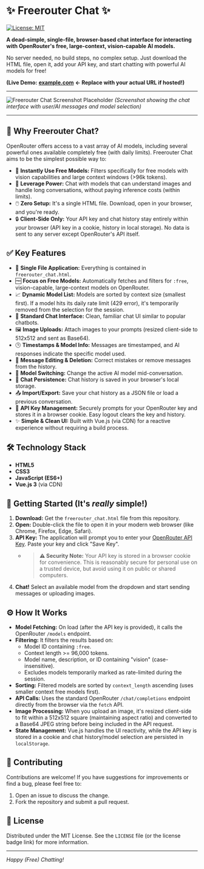 # ✨ Freerouter Chat ✨

[![License: MIT](https://img.shields.io/badge/License-MIT-yellow.svg)](https://opensource.org/licenses/MIT)

**A dead-simple, single-file, browser-based chat interface for interacting with OpenRouter's free, large-context, vision-capable AI models.**

No server needed, no build steps, no complex setup. Just download the HTML file, open it, add your API key, and start chatting with powerful AI models for free!

**(Live Demo:** [**example.com**](https://example.com) **<- Replace with your actual URL if hosted!)**

---

<!-- **IMPORTANT:** Replace this placeholder with an actual screenshot or GIF! -->
![Freerouter Chat Screenshot Placeholder](https://via.placeholder.com/800x450.png?text=Freerouter+Chat+UI+Screenshot)
*(Screenshot showing the chat interface with user/AI messages and model selection)*

---

## 🤔 Why Freerouter Chat?

OpenRouter offers access to a vast array of AI models, including several powerful ones available completely free (with daily limits). Freerouter Chat aims to be the simplest possible way to:

*   🚀 **Instantly Use Free Models:** Filters specifically for free models with vision capabilities and large context windows (>96k tokens).
*   🧠 **Leverage Power:** Chat with models that can understand images and handle long conversations, without paying inference costs (within limits).
*   🖱️ **Zero Setup:** It's a single HTML file. Download, open in your browser, and you're ready.
*   🔒 **Client-Side Only:** Your API key and chat history stay entirely within *your* browser (API key in a cookie, history in local storage). No data is sent to any server except OpenRouter's API itself.

## ✅ Key Features

*   📄 **Single File Application:** Everything is contained in `freerouter_chat.html`.
*   🆓 **Focus on Free Models:** Automatically fetches and filters for `:free`, vision-capable, large-context models on OpenRouter.
*   📈 **Dynamic Model List:** Models are sorted by context size (smallest first). If a model hits its daily rate limit (429 error), it's temporarily removed from the selection for the session.
*   💬 **Standard Chat Interface:** Clean, familiar chat UI similar to popular chatbots.
*   🖼️ **Image Uploads:** Attach images to your prompts (resized client-side to 512x512 and sent as Base64).
*   🕒 **Timestamps & Model Info:** Messages are timestamped, and AI responses indicate the specific model used.
*   📝 **Message Editing & Deletion:** Correct mistakes or remove messages from the history.
*   🔄 **Model Switching:** Change the active AI model mid-conversation.
*   💾 **Chat Persistence:** Chat history is saved in your browser's local storage.
*   📤 **Import/Export:** Save your chat history as a JSON file or load a previous conversation.
*   🔑 **API Key Management:** Securely prompts for your OpenRouter key and stores it in a browser cookie. Easy logout clears the key and history.
*   ✨ **Simple & Clean UI:** Built with Vue.js (via CDN) for a reactive experience without requiring a build process.

## 🛠️ Technology Stack

*   **HTML5**
*   **CSS3**
*   **JavaScript (ES6+)**
*   **Vue.js 3** (via CDN)

## 🚀 Getting Started (It's *really* simple!)

1.  **Download:** Get the `freerouter_chat.html` file from this repository.
2.  **Open:** Double-click the file to open it in your modern web browser (like Chrome, Firefox, Edge, Safari).
3.  **API Key:** The application will prompt you to enter your [OpenRouter API Key](https://openrouter.ai/keys). Paste your key and click "Save Key".
    *   > **⚠️ Security Note:** Your API key is stored in a browser cookie for convenience. This is reasonably secure for personal use on a trusted device, but avoid using it on public or shared computers.
4.  **Chat!** Select an available model from the dropdown and start sending messages or uploading images.

## ⚙️ How It Works

*   **Model Fetching:** On load (after the API key is provided), it calls the OpenRouter `/models` endpoint.
*   **Filtering:** It filters the results based on:
    *   Model ID containing `:free`.
    *   Context length >= 96,000 tokens.
    *   Model name, description, or ID containing "vision" (case-insensitive).
    *   Excludes models temporarily marked as rate-limited during the session.
*   **Sorting:** Filtered models are sorted by `context_length` ascending (uses smaller context free models first).
*   **API Calls:** Uses the standard OpenRouter `/chat/completions` endpoint directly from the browser via the `fetch` API.
*   **Image Processing:** When you upload an image, it's resized client-side to fit within a 512x512 square (maintaining aspect ratio) and converted to a Base64 JPEG string before being included in the API request.
*   **State Management:** Vue.js handles the UI reactivity, while the API key is stored in a cookie and chat history/model selection are persisted in `localStorage`.

## 🤝 Contributing

Contributions are welcome! If you have suggestions for improvements or find a bug, please feel free to:

1.  Open an issue to discuss the change.
2.  Fork the repository and submit a pull request.

## 📄 License

Distributed under the MIT License. See the `LICENSE` file (or the license badge link) for more information.

---

*Happy (Free) Chatting!*
